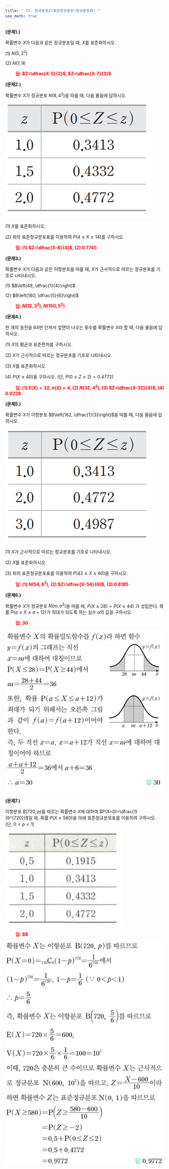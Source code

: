 ```yaml
---
title: " 27. 정규분포2(표준정규분포~정규분포화) "
use_math: true
---
```



**(문제1.)**

확률변수 $X$가 다음과 같은 정규분포일 때, $X$를 표준화하시오.

(1) $N(5, 2^2)$

(2) $N(7, 9)$

 **<span style="color: red;">$\qquad$답: $Z=\dfrac{X-5}{2}$, $Z=\dfrac{X-7}{3}$</span>** 


**(문제2.)** 

확률변수 $X$가 정규분포 $N(8, 4^2)$을 따를 때, 다음 물음에 답하시오.

<img src="/assets/Pasted image 20240528104900.png"/>

(1) $X$를 표준화하시오.

(2) 위의 표준정규분포표를 이용하여 $P(4\le X\le 14)$를 구하시오.

 **<span style="color: red;">$\qquad$답: (1) $Z=\dfrac{X-8}{4}$, (2) $0.7745$</span>** 

**(문제3.)**

확률변수 $X$가 다음과 같은 이항분포를 따를 때, $X$가 근사적으로 따르는 정규분포를 기호로 나타내시오.

(1) $B\left(48, \dfrac{1}{4}\right)$

(2) $B\left(180, \dfrac{5}{6}\right)$

 **<span style="color: red;">$\qquad$답: $N(12, 3^2)$, $N(150, 5^2)$</span>** 

**(문제4.)** 

한 개의 동전을 64번 던져서 앞면이 나오는 횟수를 확률변수 $X$라 할 때, 다음 물음에 답하시오.

(1) $X$의 평균과 표준편차를 구하시오.

(2) $X$가 근사적으로 따르는 정규분포를 기호로 나타내시오.

(3) $X$를 표준화하시오.

(4) $P(X\ge40)$을 구하시오. (단, $P(0\le Z\le2)=0.4772$)

 **<span style="color: red;">$\qquad$답: (1) $E(X)=32, \sigma(X)=4$, (2) $N(32, 4^2)$, (3) $Z=\dfrac{X-32}{4}$, (4) $0.0228$</span>** 

**(문제5.)** 
 
확률변수 $X$가 이항분포 $B\left(162, \dfrac{1}{3}\right)$을 따를 때, 다음 물음에 답하시오.

<img src="/assets/Pasted image 20240528105625.png"/>

(1) $X$가 근사적으로 따르는 정규분포를 기호로 나타내시오.

(2) $X$를 표준화하시오.

(3) 위의 표준정규분포표를 이용하여 $P(42\le X\le 60)$을 구하시오.


 **<span style="color: red;">$\qquad$답: (1) $N(54, 6^2)$, (2) $Z=\dfrac{X-54}{6}$, (3) $0.8185$</span>** 

**(문제6.)**

확률변수 $X$가 정규분포 $N(m, \sigma^2)$을 따를 때, $P(X\le 28)=P(X\ge44)$ 가 성립한다. 확률 $P(a\le X\le a+12)$가 최대가 되도록 하는 실수 $a$의 값을 구하시오.

 **<span style="color: red;">$\qquad$답: $30$</span>** 

<img src="/assets/Pasted image 20240528111059.png"/>


**(문제7.)**

이항분포 $B(720, p)$를 따르는 확률변수 $X$에 대하여 $P(X=0)=\dfrac{1}{6^{720}}$일 때, 확률 $P(X\ge580)$을 아래 표준정규분포표를 이용하여 구하시오. (단, $0<p<1$)

<img src="/assets/Pasted image 20240528111258.png"/>

 **<span style="color: red;">$\qquad$답: $$</span>** 

<img src="/assets/Pasted image 20240528111353.png"/>

